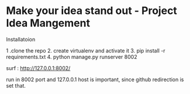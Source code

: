 # Make your idea stand out - Project Idea Mangement

Installatoion

1 .clone the repo
2. create virtualenv and activate it
3. pip install -r requirements.txt
4. python manage.py runserver 8002

surf : http://127.0.0.1:8002/

run in 8002 port and 127.0.0.1 host is important, since github redirection is set that. 